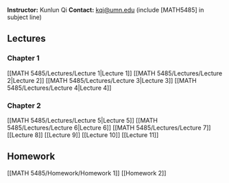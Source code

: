 **Instructor:** Kunlun Qi
**Contact:** kqi@umn.edu (include [MATH5485] in subject line)

## Lectures
### Chapter 1
[[MATH 5485/Lectures/Lecture 1|Lecture 1]]
[[MATH 5485/Lectures/Lecture 2|Lecture 2]]
[[MATH 5485/Lectures/Lecture 3|Lecture 3]]
[[MATH 5485/Lectures/Lecture 4|Lecture 4]]
### Chapter 2
[[MATH 5485/Lectures/Lecture 5|Lecture 5]]
[[MATH 5485/Lectures/Lecture 6|Lecture 6]]
[[MATH 5485/Lectures/Lecture 7]]
[[Lecture 8]]
[[Lecture 9]]
[[Lecture 10]]
[[Lecture 11]]


## Homework
[[MATH 5485/Homework/Homework 1]]
[[Homework 2]]
